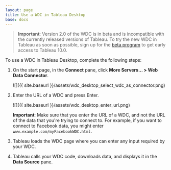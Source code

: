 ```yaml
---
layout: page
title: Use a WDC in Tableau Desktop
base: docs
---
```


> **Important**: Version 2.0 of the WDC is in beta and is incompatible with the currently released versions of Tableau. To try the new WDC in Tableau as soon as possible, sign up for the [beta program](http://www.tableau.com/getbeta) to get early access to Tableau 10.0.
 
To use a WDC in Tableau Desktop, complete the following steps:

1. On the start page, in the **Connect** pane, click **More Servers... > Web Data Connector**.

   ![]({{ site.baseurl }}/assets/wdc_desktop_select_wdc_as_connector.png)

1. Enter the URL of a WDC and press Enter.

   ![]({{ site.baseurl }}/assets/wdc_desktop_enter_url.png)

   **Important**: Make sure that you enter the URL of a WDC, and not the URL of the data that you're trying to connect to. For example, if you want to connect to Facebook data, you might enter `www.example.com/myFacebookWDC.html`.

1. Tableau loads the WDC page where you can enter any input required by your WDC.

1. Tableau calls your WDC code, downloads data, and displays it in the **Data Source** pane.
